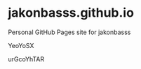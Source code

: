 # jakonbasss.github.io
Personal GitHub Pages site for jakonbasss














































YeoYoSX

urGcoYhTAR
